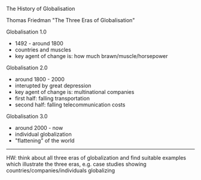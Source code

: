 The History of Globalisation

Thomas Friedman "The Three Eras of Globalisation"

Globalisation 1.0

- 1492 - around 1800
- countries and muscles
- key agent of change is: how much brawn/muscle/horsepower

Globalisation 2.0

- around 1800 - 2000
- interupted by great depression
- key agent of change is: multinational companies
- first half: falling transportation
- second half: falling telecommunication costs

Globalisation 3.0

- around 2000 - now
- individual globalization
- "flattening" of the world

---

HW: think about all three eras of globalization and find suitable examples which illustrate the three eras, e.g. case studies showing countries/companies/individuals globalizing